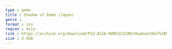 ```yaml
---
type : game
title : Shadow of Rome (Japan)
genre : 
format : iso
region : asia
link : https://archive.org/download/PS2-ASIA-ROMS321COM/Shadow%20of%20Rome%20%28Japan%29.7z
size : 3.5GB
---
```

